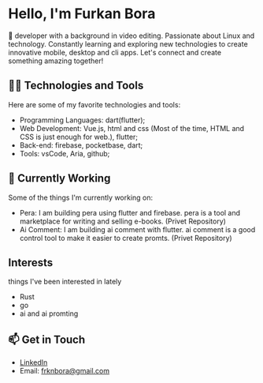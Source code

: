 # Hello, I'm Furkan Bora

🚀 developer with a background in video editing. Passionate about Linux and technology. Constantly learning and exploring new technologies to create innovative mobile, desktop and cli apps. Let's connect and create something amazing together!

## 🧑‍💻 Technologies and Tools

Here are some of my favorite technologies and tools:

- Programming Languages: dart(flutter);
- Web Development: Vue.js, html and css (Most of the time, HTML and CSS is just enough for web.), flutter;
- Back-end: firebase, pocketbase, dart;
- Tools: vsCode, Aria, github;

## 🌱 Currently Working

Some of the things I'm currently working on:

- Pera: I am building pera using flutter and firebase. pera is a tool and marketplace for writing and selling e-books. (Privet Repository)
- Ai Comment: I am building ai comment with flutter. ai comment is a good control tool to make it easier to create promts. (Privet Repository)

## Interests

things I've been interested in lately

- Rust
- go
- ai and ai promting

## 📫 Get in Touch

- [LinkedIn](https://www.linkedin.com/in/furkan-bora-71a611180/)
- Email: frknbora@gmail.com
